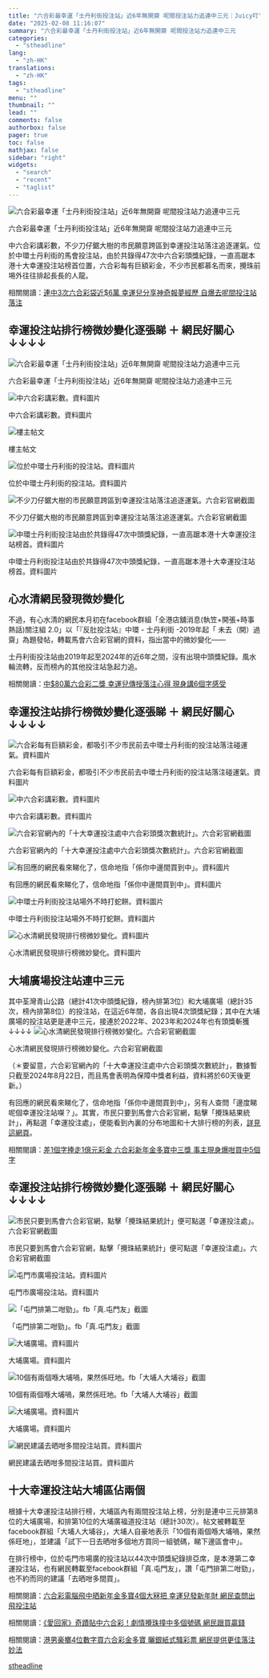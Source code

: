 ```yaml
---
title: "六合彩最幸運「士丹利街投注站」近6年無開齋 呢間投注站力追連中三元｜Juicy叮"
date: "2025-02-08 11:16:07"
summary: "六合彩最幸運「士丹利街投注站」近6年無開齋 呢間投注站力追連中三元  ​       中六合..."
categories:
  - "stheadline"
lang:
  - "zh-HK"
translations:
  - "zh-HK"
tags:
  - "stheadline"
menu: ""
thumbnail: ""
lead: ""
comments: false
authorbox: false
pager: true
toc: false
mathjax: false
sidebar: "right"
widgets:
  - "search"
  - "recent"
  - "taglist"
---
```


![六合彩最幸運「士丹利街投注站」近6年無開齋 呢間投注站力追連中三元  ​](https://image.stheadline.com/f/680p0/0x0/100/none/07804b940bbd1979215cd13a4fe001a5/stheadline/inewsmedia/20250208/_2025020811081658689.jpg)

六合彩最幸運「士丹利街投注站」近6年無開齋 呢間投注站力追連中三元 ​




中六合彩講彩數，不少刀仔鋸大樹的市民願意跨區到幸運投注站落注追逐運氣。位於中環士丹利街的馬會投注站，由於共錄得47次中六合彩頭獎紀錄，一直高踞本港十大幸運投注站榜首位置，六合彩每有巨額彩金，不少市民都慕名而來，攪珠前埸外往往排起長長的人龍。

相關閱讀：[連中3次六合彩袋近$6萬 幸運兒分享神奇報夢經歷 自爆去呢間投注站落注](https://www.stheadline.com/local-topics/3423089/%E9%80%A3%E4%B8%AD3%E6%AC%A1%E5%85%AD%E5%90%88%E5%BD%A9%E8%A2%8B%E8%BF%916%E8%90%AC-%E5%B9%B8%E9%81%8B%E5%85%92%E5%88%86%E4%BA%AB%E7%A5%9E%E5%A5%87%E5%A0%B1%E5%A4%A2%E7%B6%93%E6%AD%B7-%E8%87%AA%E7%88%86%E5%8E%BB%E5%91%A2%E9%96%93%E6%8A%95%E6%B3%A8%E7%AB%99%E8%90%BD%E6%B3%A8Juicy%E5%8F%AE)

幸運投注站排行榜微妙變化逐張睇 ＋ 網民好關心↓↓↓↓
---------------------------

 ![六合彩最幸運「士丹利街投注站」近6年無開齋 呢間投注站力追連中三元  ​](https://image.hkhl.hk/f/1024p0/0x0/100/none/09a9d43ccd420381d179d5f9e89c2408/2025-02/20250208_news_MSIX_si_FB_0.png)


六合彩最幸運「士丹利街投注站」近6年無開齋 呢間投注站力追連中三元 ​



 ![中六合彩講彩數。資料圖片](https://image.hkhl.hk/f/1024p0/0x0/100/none/5ba067c469b99c01ca788d533f4e11d6/2025-02/1_23.jpg)


中六合彩講彩數。資料圖片



 ![樓主帖文](https://image.hkhl.hk/f/1024p0/0x0/100/none/5f7b3ab443e9ed36bfa0b97e2a8b7abf/2025-02/2_25.jpg)


樓主帖文



 ![位於中環士丹利街的投注站。資料圖片](https://image.hkhl.hk/f/1024p0/0x0/100/none/86a6b72f1e7684d73d15e9e9390f533b/2025-02/3_22.jpg)


位於中環士丹利街的投注站。資料圖片



 ![不少刀仔鋸大樹的市民願意跨區到幸運投注站落注追逐運氣。六合彩官網截圖](https://image.hkhl.hk/f/1024p0/0x0/100/none/92ab445674495e49183dbe4dbf23c556/2025-02/4_1_12.jpg)


不少刀仔鋸大樹的市民願意跨區到幸運投注站落注追逐運氣。六合彩官網截圖



 ![中環士丹利街投注站由於共錄得47次中頭獎紀錄，一直高踞本港十大幸運投注站榜首。資料圖片](https://image.hkhl.hk/f/1024p0/0x0/100/none/c727032cd46d400d2a940c64543bf021/2025-02/6_1_9.jpg)


中環士丹利街投注站由於共錄得47次中頭獎紀錄，一直高踞本港十大幸運投注站榜首。資料圖片


心水清網民發現微妙變化
-----------

不過，有心水清的網民本月初在facebook群組「全港店舖消息(執笠+開張+時事熱話)關注組 2.0」以「『反肚投注站』中環 - 士丹利街 -2019年起「 未去（開）過齋」為題發帖，轉載馬會六合彩官網的資料，指出當中的微妙變化——

士丹利街投注站由2019年起至2024年的近6年之間，沒有出現中頭獎紀錄。風水輪流轉，反而榜內的其他投注站急起力追。

相關閱讀：[中$80萬六合彩二獎 幸運兒傳授落注心得 現身講6個字感受](https://www.stheadline.com/local-topics/3338962/%E4%B8%AD80%E8%90%AC%E5%85%AD%E5%90%88%E5%BD%A9%E4%BA%8C%E7%8D%8E-%E5%B9%B8%E9%81%8B%E5%85%92%E5%82%B3%E6%8E%88%E8%90%BD%E6%B3%A8%E5%BF%83%E5%BE%97-%E7%8F%BE%E8%BA%AB%E8%AC%9B6%E5%80%8B%E5%AD%97%E6%84%9F%E5%8F%97Juicy%E5%8F%AE)

幸運投注站排行榜微妙變化逐張睇 ＋ 網民好關心↓↓↓↓
---------------------------

 ![六合彩每有巨額彩金，都吸引不少市民前去中環士丹利街的投注站落注碰運氣。資料圖片](https://image.hkhl.hk/f/1024p0/0x0/100/none/8c3fb0679f7a6f1dbfa5a1f4d82591a0/2025-02/7N2_0.jpg)


六合彩每有巨額彩金，都吸引不少市民前去中環士丹利街的投注站落注碰運氣。資料圖片



 ![中六合彩講彩數。資料圖片](https://image.hkhl.hk/f/1024p0/0x0/100/none/6e715d8bdac8c05e60b707dc281b95ab/2025-02/8_20.jpg)


中六合彩講彩數。資料圖片



 ![六合彩官網內的「十大幸運投注處中六合彩頭獎次數統計」。六合彩官網截圖  ​](https://image.hkhl.hk/f/1024p0/0x0/100/none/8038bfac0e4e2276ed5033698a57a0ce/2025-02/5_2_1.jpg)


六合彩官網內的「十大幸運投注處中六合彩頭獎次數統計」。六合彩官網截圖 ​



 ![有回應的網民看來睇化了，信命地指「係你中邊間買到中」。資料圖片](https://image.hkhl.hk/f/1024p0/0x0/100/none/76779fb61b17c4ce9aed9dd6a636edb8/2025-02/9_0_50.png)


有回應的網民看來睇化了，信命地指「係你中邊間買到中」。資料圖片



 ![中環士丹利街投注站場外不時打蛇餅。資料圖片](https://image.hkhl.hk/f/1024p0/0x0/100/none/8c07b60161411c26dd467e141b784e87/2025-02/10_8.jpg)


中環士丹利街投注站場外不時打蛇餅。資料圖片



 ![心水清網民發現排行榜微妙變化。資料圖片](https://image.hkhl.hk/f/1024p0/0x0/100/none/02bfc608c8441bf4741ec422f4b2043f/2025-02/12_0_4.jpg)


心水清網民發現排行榜微妙變化。資料圖片


大埔廣場投注站連中三元
-----------

其中荃灣青山公路（總計41次中頭獎紀錄，榜內排第3位）和大埔廣場（總計35次，榜內排第8位）的投注站，在這近6年間，各自出現4次頭獎紀錄；其中在大埔廣場的投注站更是連中三元，接連於2022年、2023年和2024年也有頭獎斬獲↓↓↓↓
 ![心水清網民發現排行榜微妙變化。六合彩官網截圖](https://image.hkhl.hk/f/1024p0/0x0/100/none/f6a7ca95de0a3d82ebd301f870f6ed9f/2025-02/1NEWD.png)


心水清網民發現排行榜微妙變化。六合彩官網截圖




（＊要留意，六合彩官網內的「十大幸運投注處中六合彩頭獎次數統計」，數據暫只截至2024年8月22日，而且馬會表明為保障中獎者利益，資料將於60天後更新。）

有回應的網民看來睇化了，信命地指「係你中邊間買到中」，另有人查問「邊度睇呢個幸運投注站㗎？」。其實，市民只要到馬會六合彩官網，點擊「攪珠結果統計」，再點選「幸運投注處」，便能看到內裏的分布地圖和十大排行榜的列表，[詳見這網頁](https://special.hkjc.com/e-win/zh-HK/betting-info/marksix/lucky-ocb/)。

相關閱讀：[差1個字捧走1億元彩金 六合彩新年金多寶中三獎 事主現身爆咁買中5個字](https://www.stheadline.com/local-topics/3416778/%E5%B7%AE1%E5%80%8B%E5%AD%97%E6%8D%A7%E8%B5%B01%E5%84%84%E5%85%83%E5%BD%A9%E9%87%91-%E5%85%AD%E5%90%88%E5%BD%A9%E6%96%B0%E5%B9%B4%E9%87%91%E5%A4%9A%E5%AF%B6%E4%B8%AD%E4%B8%89%E7%8D%8E-%E4%BA%8B%E4%B8%BB%E7%8F%BE%E8%BA%AB%E7%88%86%E5%92%81%E8%B2%B7%E4%B8%AD5%E5%80%8B%E5%AD%97Juicy%E5%8F%AE)

幸運投注站排行榜微妙變化逐張睇 ＋ 網民好關心↓↓↓↓
---------------------------

 ![市民只要到馬會六合彩官網，點擊「攪珠結果統計」便可點選「幸運投注處」。六合彩官網截圖  ​](https://image.hkhl.hk/f/1024p0/0x0/100/none/565d60cd67ba90339104a1b30b22ff17/2025-02/11_0_8.jpg)


市民只要到馬會六合彩官網，點擊「攪珠結果統計」便可點選「幸運投注處」。六合彩官網截圖 ​



 ![屯門市廣場投注站。資料圖片](https://image.hkhl.hk/f/1024p0/0x0/100/none/eafb0e312cc5cacde69b3e48e7931a94/2025-02/13N3.jpg)


屯門市廣場投注站。資料圖片



 ![「屯門排第二咁勁」。fb「真.屯門友」截圖](https://image.hkhl.hk/f/1024p0/0x0/100/none/ecdfbdb7e55a530585c5e0535d805966/2025-02/14_24.png)


「屯門排第二咁勁」。fb「真.屯門友」截圖



 ![大埔廣場。資料圖片](https://image.hkhl.hk/f/1024p0/0x0/100/none/b39886efd592b244422cd58067b3c906/2025-02/15_10.JPG)


大埔廣場。資料圖片



 ![10個有兩個喺大埔喎，果然係旺地。fb「大埔人大埔谷」截圖](https://image.hkhl.hk/f/1024p0/0x0/100/none/e2ef848fb0eb4ece527b4ad9482f9551/2025-02/16_0_3.jpg)


10個有兩個喺大埔喎，果然係旺地。fb「大埔人大埔谷」截圖



 ![大埔廣場。資料圖片](https://image.hkhl.hk/f/1024p0/0x0/100/none/7c1739e2ab4d1dcde03d4ffe69b9bddf/2025-02/17_10.jpg)


大埔廣場。資料圖片



 ![網民建議去晒咁多間投注站買。資料圖片](https://image.hkhl.hk/f/1024p0/0x0/100/none/f2399d0c9b7e83ef105edd1e8727ce46/2025-02/18_8.jpg)


網民建議去晒咁多間投注站買。資料圖片


十大幸運投注站大埔區佔兩個
-------------

根據十大幸運投注站排行榜，大埔區內有兩間投注站上榜，分別是連中三元排第8位的大埔廣場，和排第10位的大埔廣福道投注站（總計30次）。帖文被轉載至facebook群組「大埔人大埔谷」，大埔人自豪地表示「10個有兩個喺大埔喎，果然係旺地」，並建議「試下一日去晒咁多個地方買同一組號碼，睇下邊區會中」。

在排行榜中，位於屯門市場廣的投注站以44次中頭獎紀錄排亞席，是本港第二幸運投注站，也有網民轉載至facebook群組「真.屯門友」，讚「屯門排第二咁勁」，也不約而同的建議「去晒咁多間買」。

相關閱讀：[六合彩電腦飛中晒新年金多寶4個大冧把 幸運兒發新年財 網民查問出飛投注站](https://www.stheadline.com/local-topics/3416298/%E5%85%AD%E5%90%88%E5%BD%A9%E9%9B%BB%E8%85%A6%E9%A3%9B%E4%B8%AD%E6%99%92%E9%87%91%E5%A4%9A%E5%AF%B64%E5%80%8B%E5%A4%A7%E5%86%A7%E6%8A%8A-%E5%B9%B8%E9%81%8B%E5%85%92%E7%99%BC%E6%96%B0%E5%B9%B4%E8%B2%A1-%E7%B6%B2%E6%B0%91%E6%9F%A5%E5%95%8F%E5%87%BA%E9%A3%9B%E6%8A%95%E6%B3%A8%E7%AB%99Juicy%E5%8F%AE)

相關閱讀：[《愛回家》奇蹟貼中六合彩！劇情攪珠撞中多個號碼 網民跟買贏錢](https://www.stheadline.com/local-topics/3205080/%E6%84%9B%E5%9B%9E%E5%AE%B6%E5%A5%87%E8%B9%9F%E8%B2%BC%E4%B8%AD%E5%85%AD%E5%90%88%E5%BD%A9%E5%8A%87%E6%83%85%E6%94%AA%E7%8F%A0%E6%92%9E%E4%B8%AD%E5%A4%9A%E5%80%8B%E8%99%9F%E7%A2%BC-%E7%B6%B2%E6%B0%91%E8%B7%9F%E8%B2%B7%E8%B4%8F%E9%8C%A2Juicy%E5%8F%AE)

相關閱讀：[港男豪擲4位數字買六合彩金多寶 曬銀紙式騷彩票 網民提供更佳落注妙法](https://www.stheadline.com/local-topics/3395478/%E6%B8%AF%E7%94%B7%E8%B1%AA%E6%93%B24%E4%BD%8D%E6%95%B8%E5%AD%97%E8%B2%B7%E5%85%AD%E5%90%88%E5%BD%A9%E9%87%91%E5%A4%9A%E5%AF%B6-%E6%9B%AC%E9%8A%80%E7%B4%99%E5%BC%8F%E9%A8%B7%E5%BD%A9%E7%A5%A8-%E7%B6%B2%E6%B0%91%E6%8F%90%E4%BE%9B%E6%9B%B4%E4%BD%B3%E8%90%BD%E6%B3%A8%E5%A6%99%E6%B3%95Juicy%E5%8F%AE)

[stheadline](https://std.stheadline.com/realtime/article/2051529/即時-港聞-六合彩最幸運-士丹利街投注站-近6年無開齋-呢間投注站力追連中三元-Juicy叮)
